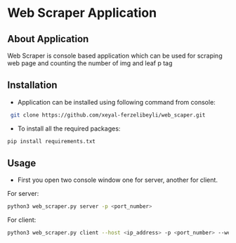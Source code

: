 # Web Scraper Application
## About Application
Web Scraper is console based application which can be used for scraping web page and counting the number of img and leaf p tag
 
 ## Installation
 - Application can be installed using following command from console:
 ```sh
  git clone https://github.com/xeyal-ferzelibeyli/web_scaper.git
 ```
 - To install all the required packages:
  ```sh
  pip install requirements.txt
 ```
 
 ## Usage
  - First you open two console window one for server, another for client.
  
  For server:
   ```sh
  python3 web_scraper.py server -p <port_number>
   ```
   For client:
   ```sh
  python3 web_scraper.py client --host <ip_address> -p <port_number> --webpage <url>
   ``` 
